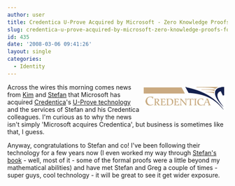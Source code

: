 ```yaml
---
author: user
title: Credentica U-Prove Acquired by Microsoft - Zero Knowledge Proofs For All?
slug: credentica-u-prove-acquired-by-microsoft-zero-knowledge-proofs-for-all
id: 435
date: '2008-03-06 09:41:26'
layout: single
categories:
  - Identity
---
```


<span style="margin: 5px; float: right;">[![](images/Credentica.png)](http://idcorner.org/2008/03/06/microsoft-acquires-credenticas-u-prove-technology/)</span>

Across the wires this morning comes news from [Kim](http://www.identityblog.com/?p=934) and [Stefan](http://idcorner.org/2008/03/06/microsoft-acquires-credenticas-u-prove-technology/) that Microsoft has acquired [Credentica](http://www.credentica.com/)'s [U-Prove technology](http://www.credentica.com/technology.html) and the services of Stefan and his Credentica colleagues. I'm curious as to why the news isn't simply 'Microsoft acquires Credentica', but business is sometimes like that, I guess.

Anyway, congratulations to Stefan and co! I've been following their technology for a few years now (I even worked my way through [Stefan's book](http://www.amazon.com/exec/obidos/ASIN/0262024918/superpatterns-20) - well, most of it - some of the formal proofs were a little beyond my mathematical abilities) and have met Stefan and Greg a couple of times - super guys, cool technology - it will be great to see it get wider exposure.